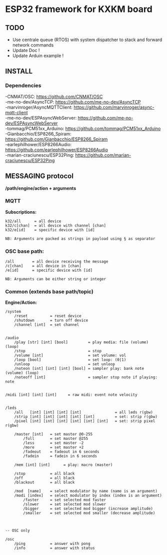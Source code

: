 # ESP32 framework for KXKM board

## TODO
- Use centrale queue (RTOS) with system dispatcher to stack and forward network commands
- Update Doc !
- Update Arduin example !

## INSTALL

### Dependencies
-CNMAT/OSC:                      https://github.com/CNMAT/OSC  
-me-no-dev/AsyncTCP:             https://github.com/me-no-dev/AsyncTCP  
-marvinroger/AsyncMQTTClient:    https://github.com/marvinroger/async-mqtt-client  
-me-no-dev/ESPAsyncWebServer:    https://github.com/me-no-dev/ESPAsyncWebServer  
-tommag/PCM51xx_Arduino:         https://github.com/tommag/PCM51xx_Arduino  
-Gianbacchio/ESP8266_Spiram:     https://github.com/Gianbacchio/ESP8266_Spiram  
-earlephilhower/ESP8266Audio:    https://github.com/earlephilhower/ESP8266Audio  
-marian-craciunescu/ESP32Ping:   https://github.com/marian-craciunescu/ESP32Ping


## MESSAGING protocol

**/path/engine/action + arguments**

### MQTT

**Subscriptions:**
    
    k32/all      = all device
    k32/c[chan]  = all device with channel [chan]
    k32/e[id]    = specific device with [id]

    NB: Arguments are packed as strings in payload using § as separator


### OSC base path:
    
    /all        = all device receiving the message
    /c[chan]    = all device in [chan]
    /e[id]      = specific device with [id]

    NB: Arguments can be either string or integer


### Common (extends base path/topic)

**Engine/Action:**
    
    /system
        /reset          = reset device
        /shutdown       = turn off device
        /channel [int]  = set channel


    /audio
        /play [str] [int] [bool]         = play media: file (volume) (loop)
        /stop                            = stop
        /volume [int]                    = set volume: vol
        /loop [bool]                     = set loop: (0|1)
        /unloop                          = set unloop
        /noteon [int] [int] [int] [bool] = sampler play: bank note (volume) (loop)
        /noteoff [int]                   = sampler stop note if playing: note


    /midi [int] [int] [int]     = raw midi: event note velocity


    /leds
        /all   [int] [int] [int] [int]               = all leds r(gbw)          
        /strip [int] [int] [int] [int] [int]         = set: strip r(gbw)        
        /pixel [int] [int] [int] [int] [int] [int]   = set: strip pixel r(gbw)  

        /master [int]   = set master @0-255
            /full       = set master @255
            /less       = set master -2
            /more       = set master +2
            /fadeout    = fadeout in 6 seconds
            /fadein     = fadein in 6 seconds

        /mem [int] [int]      = play: macro (master)

        /stop           = all black
        /off            = all black
        /blackout       = all black

        /mod  [name]    = select modulator by name (name is an argument)
        /modi [index]   = select modulator by index (index is an argument)
            /faster     = set selected mod faster
            /slower     = set selected mod slower
            /bigger     = set selected mod bigger (increase amplitude)
            /smaller    = set selected mod smaller (decrease amplitude)

        

    -- OSC only

    /osc
        /ping           = answer with pong       
        /info           = answer with status 

